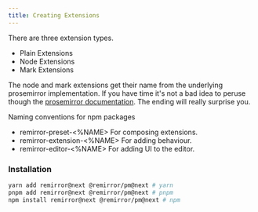 ```yaml
---
title: Creating Extensions
---
```


There are three extension types.

- Plain Extensions
- Node Extensions
- Mark Extensions

The node and mark extensions get their name from the underlying prosemirror implementation. If you have time it's not a bad idea to peruse though the [prosemirror documentation](https://prosemirror.net/docs/guide/). The ending will really surprise you.

Naming conventions for npm packages

- remirror-preset-<%NAME> For composing extensions.
- remirror-extension-<%NAME> For adding behaviour.
- remirror-editor-<%NAME> For adding UI to the editor.

### Installation

```bash
yarn add remirror@next @remirror/pm@next # yarn
pnpm add remirror@next @remirror/pm@next # pnpm
npm install remirror@next @remirror/pm@next # npm
```

